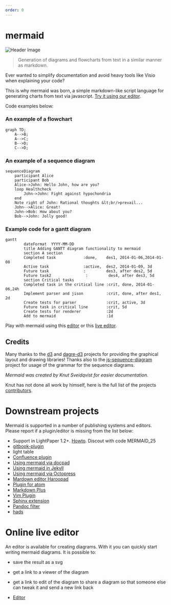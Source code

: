 ```yaml
---
order: 0
---
```


mermaid
=======
![Header Image](images/header.png)

>Generation of diagrams and flowcharts from text in a similar manner as markdown.

Ever wanted to simplify documentation and avoid heavy tools like Visio when explaining your code?

This is why mermaid was born, a simple markdown-like script language for generating charts from text via javascript. [Try it using our editor][live_editor].

Code examples below:

### An example of a flowchart
```
graph TD;
    A-->B;
    A-->C;
    B-->D;
    C-->D;
```

### An example of a sequence diagram
```
sequenceDiagram
    participant Alice
    participant Bob
    Alice->John: Hello John, how are you?
    loop Healthcheck
        John->John: Fight against hypochondria
    end
    Note right of John: Rational thoughts &lt;br/>prevail...
    John-->Alice: Great!
    John->Bob: How about you?
    Bob-->John: Jolly good!
```

### Example code for a gantt diagram
```
gantt
        dateFormat  YYYY-MM-DD
        title Adding GANTT diagram functionality to mermaid
        section A section
        Completed task            :done,    des1, 2014-01-06,2014-01-08
        Active task               :active,  des2, 2014-01-09, 3d
        Future task               :         des3, after des2, 5d
        Future task2               :         des4, after des3, 5d
        section Critical tasks
        Completed task in the critical line :crit, done, 2014-01-06,24h
        Implement parser and jison          :crit, done, after des1, 2d
        Create tests for parser             :crit, active, 3d
        Future task in critical line        :crit, 5d
        Create tests for renderer           :2d
        Add to mermaid                      :1d
```

Play with mermaid using this [editor](https://danielmschmidt.github.io/mermaid-demo/) or this [live editor][live_editor].

## Credits
Many thanks to the [d3](https://d3js.org/) and [dagre-d3](https://github.com/cpettitt/dagre-d3) projects for providing the graphical layout and drawing libraries!
Thanks also to the [js-sequence-diagram](https://bramp.github.io/js-sequence-diagrams) project for usage of the grammar for the sequence diagrams.

*Mermaid was created by Knut Sveidqvist for easier documentation.*

Knut has not done all work by himself, here is the full list of the projects [contributors](https://github.com/knsv/mermaid/graphs/contributors).

# Downstream projects

Mermaid is supported in a number of publishing systems and editors. Please report if a plugin/editor is missing from the list below:

* Support in LightPaper 1.2+. [Howto](https://github.com/42Squares/LightPaper/blob/master/doc/Adding%20Mermaid%20Diagrams.md). Discout with code MERMAID_25
* [gitbook-plugin](https://github.com/JozoVilcek/gitbook-plugin-mermaid)
* light table
* [Confluence plugin](https://marketplace.atlassian.com/plugins/org.anvard.atlassian.mermaid-plugin/server/overview)
* [Using mermaid via docpad](http://nauvalatmaja.com/2015/01/13/rendering-mermaid-in-docpad/)
* [Using mermaid in Jekyll](https://rubygems.org/gems/jekyll-mermaid/versions/1.0.0)
* [Using mermaid via Octopress](http://mostlyblather.com/blog/2015/05/23/mermaid-jekyll-octopress/)
* [Mardown editor Haroopad](http://pad.haroopress.com/user.html)
* [Plugin for atom](https://atom.io/packages/atom-mermaid)
* [Markdown Plus](https://mdp.tylingsoft.com/)
* [Vim Plugin](https://github.com/kannokanno/previm)
* [Sphinx extension](https://github.com/mgaitan/sphinxcontrib-mermaid)
* [Pandoc filter](https://github.com/raghur/mermaid-filter)
* [hads](https://github.com/sinedied/hads)

# Online live editor

An editor is available for creating diagrams. With it you can quickly start writing mermaid diagrams. It is possible to:

* save the result as a svg
* get a link to a viewer of the diagram
* get a link to edit of the diagram to share a diagram so that someone else can tweak it and send a new link back

* [Editor][live_editor]

[live_editor]: https://knsv.github.io/mermaid/live_editor/
